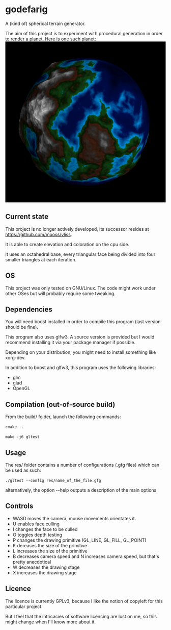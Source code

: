 # godefarig
A (kind of) spherical terrain generator.

The aim of this project is to experiment with procedural generation in order to render a planet.
Here is one such planet:
![Screen capture of a planet generated with godefarig](res/gfg-edit-of_2017-08-18_16-00-51.jpeg)

## Current state

This project is no longer actively developed, its successor resides at https://github.com/mooss/yliss.

It is able to create elevation and coloration on the cpu side.

It uses an octahedral base, every triangular face being divided into four smaller triangles at each iteration.

## OS

This project was only tested on GNU/Linux.
The code might work under other OSes but will probably require some tweaking.

## Dependencies

You will need boost installed in order to compile this program (last version should be fine).

This program also uses glfw3. A source version is provided but I would recommend installing it via your package manager if possible.

Depending on your distribution, you might need to install something like xorg-dev.

In addition to boost and glfw3, this program uses the following libraries:
- glm
- glad
- OpenGL

## Compilation (out-of-source build)

From the build/ folder, launch the following commands:

`cmake ..`

`make -j6 gltest`

## Usage

The res/ folder contains a number of configurations (.gfg files) which can be used as such:

`./gltest --config res/name_of_the_file.gfg`

alternatively, the option --help outputs a description of the main options

## Controls

- WASD moves the camera, mouse movements orientates it.
- U enables face culling
- I changes the face to be culled
- O toggles depth testing
- P changes the drawing primitive (GL_LINE, GL_FILL, GL_POINT)
- K dereases the size of the primitive
- L increases the size of the primitive
- B decreases camera speed and N increases camera speed, but that's pretty anecdotical
- W decreases the drawing stage
- X increases the drawing stage


## Licence

The licence is currently GPLv3, because I like the notion of copyleft for this particular project.

But I feel that the intricacies of software licencing are lost on me, so this might change when I'll know more about it.

